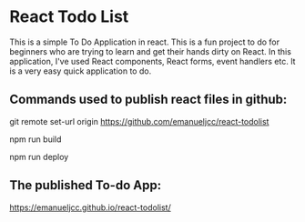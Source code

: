 # React Todo List

This is a simple To Do Application in react. This is a fun project to do for beginners who are trying to learn and get their hands dirty on React. In this application, I've used React components, React forms, event handlers etc. It is a very easy quick application to do.

## Commands used to publish react files in github:

git remote set-url origin https://github.com/emanueljcc/react-todolist

npm run build

npm run deploy

## The published To-do App:
https://emanueljcc.github.io/react-todolist/